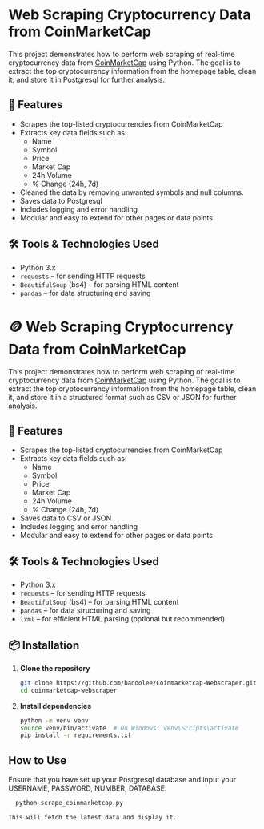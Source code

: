 # Web Scraping Cryptocurrency Data from CoinMarketCap

This project demonstrates how to perform web scraping of real-time cryptocurrency data from [CoinMarketCap](https://coinmarketcap.com/) using Python. The goal is to extract the top cryptocurrency information from the homepage table, clean it, and store it in Postgresql for further analysis.

## 📌 Features

- Scrapes the top-listed cryptocurrencies from CoinMarketCap
- Extracts key data fields such as:
  - Name
  - Symbol
  - Price
  - Market Cap
  - 24h Volume
  - % Change (24h, 7d)
- Cleaned the data by removing unwanted symbols and null columns.
- Saves data to Postgresql
- Includes logging and error handling
- Modular and easy to extend for other pages or data points

## 🛠️ Tools & Technologies Used

- Python 3.x
- `requests` – for sending HTTP requests
- `BeautifulSoup` (bs4) – for parsing HTML content
- `pandas` – for data structuring and saving

# 🪙 Web Scraping Cryptocurrency Data from CoinMarketCap

This project demonstrates how to perform web scraping of real-time cryptocurrency data from [CoinMarketCap](https://coinmarketcap.com/) using Python. The goal is to extract the top cryptocurrency information from the homepage table, clean it, and store it in a structured format such as CSV or JSON for further analysis.

## 📌 Features

- Scrapes the top-listed cryptocurrencies from CoinMarketCap
- Extracts key data fields such as:
  - Name
  - Symbol
  - Price
  - Market Cap
  - 24h Volume
  - % Change (24h, 7d)
- Saves data to CSV or JSON
- Includes logging and error handling
- Modular and easy to extend for other pages or data points

## 🛠️ Tools & Technologies Used

- Python 3.x
- `requests` – for sending HTTP requests
- `BeautifulSoup` (bs4) – for parsing HTML content
- `pandas` – for data structuring and saving
- `lxml` – for efficient HTML parsing (optional but recommended)

## 📦 Installation

1. **Clone the repository**
   ```bash
   git clone https://github.com/badoolee/Coinmarketcap-Webscraper.git
   cd coinmarketcap-webscraper

2. **Install dependencies**
   ```bash
   python -m venv venv
   source venv/bin/activate  # On Windows: venv\Scripts\activate
   pip install -r requirements.txt

## How to Use
Ensure that you have set up your Postgresql database and input your USERNAME, PASSWORD, NUMBER, DATABASE.

```bash
  python scrape_coinmarketcap.py

This will fetch the latest data and display it.
